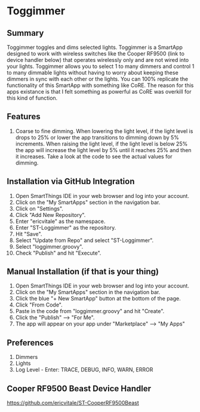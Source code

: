 # Toggimmer

## Summary
Toggimmer toggles and dims selected lights. Toggimmer is a SmartApp designed to work with wireless switches like the Cooper RF9500 (link to device handler below) that operates wirelessly only and are not wired into your lights. Toggimmer allows you to select 1 to many dimmers and control 1 to many dimmable lights without having to worry about keeping these dimmers in sync with each other or the lights. You can 100% replicate the functionality of this SmartApp with something like CoRE. The reason for this apps existance is that I felt something as powerful as CoRE was overkill for this kind of function.

## Features
1. Coarse to fine dimming. When lowering the light level, if the light level is drops to 25% or lower the app transitions to dimming down by 5% increments. When raising the light level, if the light level is below 25% the app will increase the light level by 5% until it reaches 25% and then it increases. Take a look at the code to see the actual values for dimming.

## Installation via GitHub Integration
1. Open SmartThings IDE in your web browser and log into your account.
2. Click on the "My SmartApps" section in the navigation bar.
3. Click on "Settings".
4. Click "Add New Repository".
5. Enter "ericvitale" as the namespace.
6. Enter "ST-Loggimmer" as the repository.
7. Hit "Save".
8. Select "Update from Repo" and select "ST-Loggimmer".
9. Select "loggimmer.groovy".
10. Check "Publish" and hit "Execute".

## Manual Installation (if that is your thing)
1. Open SmartThings IDE in your web browser and log into your account.
2. Click on the "My SmartApps" section in the navigation bar.
3. Click the blue "+ New SmartApp" button at the bottom of the page.
4. Click "From Code".
5. Paste in the code from "loggimmer.groovy" and hit "Create".
6. Click the "Publish" --> "For Me".
7. The app will appear on your app under "Marketplace" --> "My Apps"

## Preferences
1. Dimmers
2. Lights
3. Log Level - Enter: TRACE, DEBUG, INFO, WARN, ERROR

## Cooper RF9500 Beast Device Handler
https://github.com/ericvitale/ST-CooperRF9500Beast
